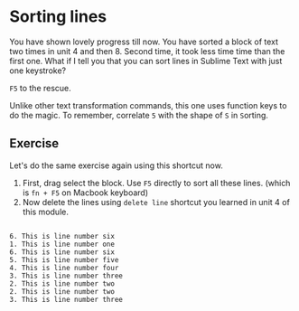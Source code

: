Sorting lines
==============

You have shown lovely progress till now. You have sorted a block of text
two times in unit 4 and then 8. Second time, it took less time time than
the first one. What if I tell you that you can sort lines in Sublime Text
with just one keystroke?

`F5` to the rescue.

Unlike other text transformation commands, this one uses function keys to
do the magic. To remember, correlate `5` with the shape of `S` in `S`orting.

Exercise
---------

Let's do the same exercise again using this shortcut now.

1. First, drag select the block. Use `F5` directly to sort all these lines.
   (which is `fn + F5` on Macbook keyboard)
2. Now delete the lines using `delete line` shortcut you learned in unit 4 of 
   this module.


```

6. This is line number six
1. This is line number one
6. This is line number six
5. This is line number five
4. This is line number four
3. This is line number three
2. This is line number two
2. This is line number two
3. This is line number three

```
